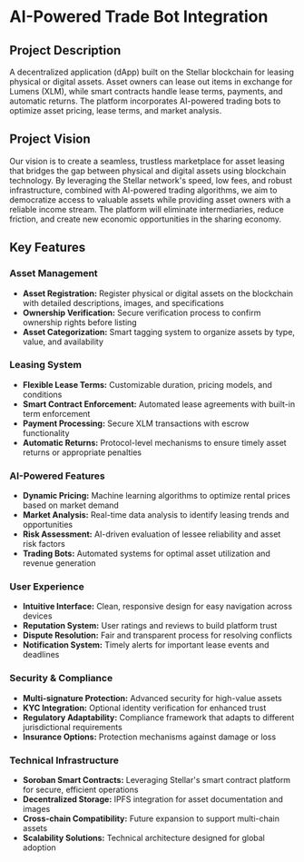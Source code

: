 # AI-Powered Trade Bot Integration

## Project Description
A decentralized application (dApp) built on the Stellar blockchain for leasing physical or digital assets. Asset owners can lease out items in exchange for Lumens (XLM), while smart contracts handle lease terms, payments, and automatic returns. The platform incorporates AI-powered trading bots to optimize asset pricing, lease terms, and market analysis.

## Project Vision
Our vision is to create a seamless, trustless marketplace for asset leasing that bridges the gap between physical and digital assets using blockchain technology. By leveraging the Stellar network's speed, low fees, and robust infrastructure, combined with AI-powered trading algorithms, we aim to democratize access to valuable assets while providing asset owners with a reliable income stream. The platform will eliminate intermediaries, reduce friction, and create new economic opportunities in the sharing economy.

## Key Features

### Asset Management
- **Asset Registration:** Register physical or digital assets on the blockchain with detailed descriptions, images, and specifications
- **Ownership Verification:** Secure verification process to confirm ownership rights before listing
- **Asset Categorization:** Smart tagging system to organize assets by type, value, and availability

### Leasing System
- **Flexible Lease Terms:** Customizable duration, pricing models, and conditions
- **Smart Contract Enforcement:** Automated lease agreements with built-in term enforcement
- **Payment Processing:** Secure XLM transactions with escrow functionality
- **Automatic Returns:** Protocol-level mechanisms to ensure timely asset returns or appropriate penalties

### AI-Powered Features
- **Dynamic Pricing:** Machine learning algorithms to optimize rental prices based on market demand
- **Market Analysis:** Real-time data analysis to identify leasing trends and opportunities
- **Risk Assessment:** AI-driven evaluation of lessee reliability and asset risk factors
- **Trading Bots:** Automated systems for optimal asset utilization and revenue generation

### User Experience
- **Intuitive Interface:** Clean, responsive design for easy navigation across devices
- **Reputation System:** User ratings and reviews to build platform trust
- **Dispute Resolution:** Fair and transparent process for resolving conflicts
- **Notification System:** Timely alerts for important lease events and deadlines

### Security & Compliance
- **Multi-signature Protection:** Advanced security for high-value assets
- **KYC Integration:** Optional identity verification for enhanced trust
- **Regulatory Adaptability:** Compliance framework that adapts to different jurisdictional requirements
- **Insurance Options:** Protection mechanisms against damage or loss

### Technical Infrastructure
- **Soroban Smart Contracts:** Leveraging Stellar's smart contract platform for secure, efficient operations
- **Decentralized Storage:** IPFS integration for asset documentation and images
- **Cross-chain Compatibility:** Future expansion to support multi-chain assets
- **Scalability Solutions:** Technical architecture designed for global adoption